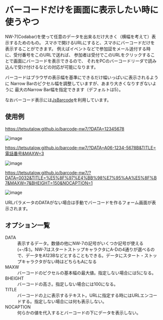 # バーコードだけを画面に表示したい時に使うやつ
NW-7(Codabar)を使って任意のデータを出来るだけ大きく（横幅を考えて）表示するためのもの。
スマホで開けるURLにすると、スマホにバーコードだけを表示することができます。
例えばイベントなどで参加証をメール送付する時に、受付番号をこのURLで送れば、
参加者は受付でこのURLをクリックすることで画面にバーコードを表示できるので、
それをPCのバーコードリーダで読み込んで受け付けるなどの対応が可能になります。

バーコードはブラウザの表示幅を基準にできるだけ幅いっぱいに表示されるように
Narrow Barのピクセル幅を調整していますが、あまり大きくなりすぎないように
最大のNarrow Bar幅を指定できます（デフォルトは5）。

なおバーコード表示には[JsBarcode](https://github.com/lindell/JsBarcode)を利用しています。

## 使用例

https://tetsutalow.github.io/barcode-nw7/?DATA=12345678

![image](https://user-images.githubusercontent.com/10404440/131203432-58a5fe90-3125-407a-9ad4-bf46c88e241e.png)

https://tetsutalow.github.io/barcode-nw7/?DATA=A06-1234-5678B&TITLE=電話番号&MAXW=3

![image](https://user-images.githubusercontent.com/10404440/131204786-27d86b50-200a-4db3-9f10-b8b37b898f8a.png)

https://tetsutalow.github.io/barcode-nw7/?DATA=0032&TITLE=%E5%8F%97%E4%BB%98%E7%95%AA%E5%8F%B7&MAXW=7&BHEIGHT=150&NOCAPTION=1

![image](https://user-images.githubusercontent.com/10404440/131204907-9d1a3fb8-59ff-4b13-84e9-1413d55b8f1b.png)

URLパラメータのDATAがない場合は手動でバーコードを作るフォーム画面が表示されます。

## オプション一覧
<DL>
  <DT>DATA</DT>
  <DD>表示するデータ。数値の他にNW-7の記号がいくつか記号が使える(+-/$:)。NW-7はスタートストップキャラクタにA-Dの4通りが選べるので、データをA123Bなどとすることもできる。データにスタート・ストップキャラクタがない時はどちらもAになる</DD>
  <DT>MAXW</DT>
  <DD>バーコードのピクセルの基本幅の最大値。指定しない場合には5になる。</DD>
  <DT>BHEIGHT</DT>
  <DD>バーコードの高さ。指定しない場合には100になる。</DD>
  <DT>TITLE</DT>
  <DD>バーコードの上に表示するテキスト。URLに指定する時にはURLエンコードする。指定しない場合には何も表示しない。</DD>
  <DT>NOCAPTION</DT>
  <DD>何らかの値を代入するとバーコードの下にデータを表示しない。</DD>
</DL>
